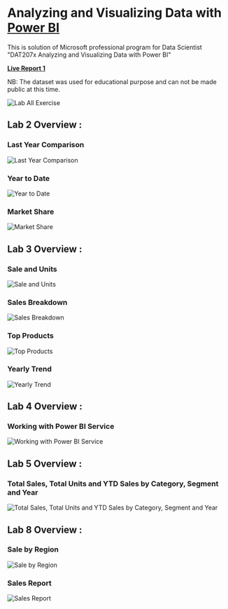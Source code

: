 # Analyzing and Visualizing Data with **[Power BI](https://powerbi.microsoft.com/en-us/?wt.mc_id=DXLEX_edx_DAT207x)**
This is solution of Microsoft professional program for Data Scientist "DAT207x Analyzing and Visualizing Data with Power BI"

**[Live Report 1](https://app.powerbi.com/view?r=eyJrIjoiNTI1Yjg2Y2QtZTBlMi00NjhlLThlMjMtODZhM2YyMzNkOTJhIiwidCI6Ijc1ZGYwOTZjLThiNzItNDhlNC05YjkxLWNiZjc5ZDg3ZWUzYSIsImMiOjl9)**

NB: The dataset was used for educational purpose and can not be made public at this time.

![Lab All Exercise ](https://github.com/dekoma4u/Data_Visualisation_with_PowerBI_record_projects/blob/master/Lab1%20-%20All%20Exercise%20Solution/Images/Import%20Data%20from%20Access%20Database.PNG)

## Lab 2 Overview :
### Last Year Comparison
![Last Year Comparison](https://github.com/dekoma4u/Data_Visualisation_with_PowerBI_record_projects/blob/master/Lab2%20-%20All%20Exercise%20Solution/Images/Exercise%202%20Last%20Year%20Comparison.PNG)

### Year to Date
![Year to Date](https://github.com/dekoma4u/Data_Visualisation_with_PowerBI_record_projects/blob/master/Lab2%20-%20All%20Exercise%20Solution/Images/Exercise%203%20Year%20to%20Date.PNG)

### Market Share
![Market Share](https://github.com/dekoma4u/Data_Visualisation_with_PowerBI_record_projects/blob/master/Lab2%20-%20All%20Exercise%20Solution/Images/Exercise%204%20Market%20Share.PNG)

## Lab 3 Overview :

### Sale and Units
![Sale and Units](https://github.com/dekoma4u/Data_Visualisation_with_PowerBI_record_projects/blob/master/Lab3%20-%20All%20Exercise%20Solution/Images/Sale%20and%20Units.PNG)

### Sales Breakdown
![Sales Breakdown](https://github.com/dekoma4u/Data_Visualisation_with_PowerBI_record_projects/blob/master/Lab3%20-%20All%20Exercise%20Solution/Images/Sales%20Breakdown.PNG)

### Top Products
![Top Products](https://github.com/dekoma4u/Data_Visualisation_with_PowerBI_record_projects/blob/master/Lab3%20-%20All%20Exercise%20Solution/Images/Top%20Products.PNG)

### Yearly Trend
![Yearly Trend](https://github.com/dekoma4u/Data_Visualisation_with_PowerBI_record_projects/blob/master/Lab3%20-%20All%20Exercise%20Solution/Images/Yearly%20Trend.PNG)

## Lab 4 Overview :

### Working with Power BI Service
![Working with Power BI Service](https://github.com/dekoma4u/Data_Visualisation_with_PowerBI_record_projects/blob/master/Lab4%20-%20All%20Exercise%20Solution/Images/Working%20with%20Power%20BI%20Service.PNG)

## Lab 5 Overview :

### Total Sales, Total Units and YTD Sales by Category, Segment and Year
![Total Sales, Total Units and YTD Sales by Category, Segment and Year](https://github.com/dekoma4u/Data_Visualisation_with_PowerBI_record_projects/blob/master/Lab5%20-%20All%20Exercise%20Solution/Total%20Sales%2C%20Total%20Units%20and%20YTD%20Sales%20by%20Category%2C%20Segment%20and%20Year.PNG)

## Lab 8 Overview :

### Sale by Region
![Sale by Region](https://github.com/dekoma4u/Data_Visualisation_with_PowerBI_record_projects/blob/master/Lab8%20-%20All%20Exercise%20Solution/Images/Sale%20by%20Region.PNG)

### Sales Report
![Sales Report](https://github.com/dekoma4u/Data_Visualisation_with_PowerBI_record_projects/blob/master/Lab8%20-%20All%20Exercise%20Solution/Images/Sales%20Report.PNG)
